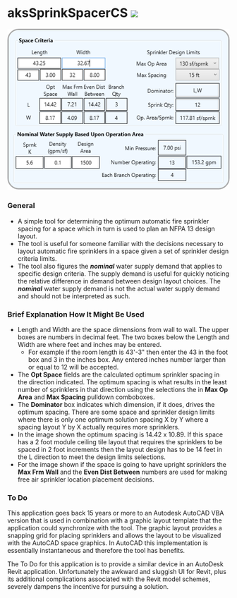 
# aksSprinkSpacerCS     ![](aksSprinkSpacerCS/Images/SprnkSpacer.ico)

![The Interface](aksSprinkSpacerCS/Images/SprinkSpacer_01.PNG)

### General

- A simple tool for determining the optimum automatic fire sprinkler spacing for a space which in turn is used to plan an NFPA 13 design layout.
- The tool is useful for someone familiar with the decisions necessary to layout automatic fire sprinklers in a space given a set of sprinkler design criteria limits.
- The tool also figures the ***nominal*** water supply demand that applies to specific design criteria. The supply demand is useful for quickly noticing the relative difference in demand between design layout choices. The ***nominal*** water supply demand is not the actual water supply demand and should not be interpreted as such.

### Brief Explanation How It Might Be Used

- Length and Width are the space dimensions from wall to wall. The upper boxes are numbers in decimal feet. The two boxes below the Length and Width are where feet and inches may be entered.
   - For example if the room length is 43'-3" then enter the 43 in the foot box and 3 in the inches box. Any entered inches number larger than or equal to 12 will be accepted.
- The **Opt Space** fields are the calculated optimum sprinkler spacing in the direction indicated. The optimum spacing is what results in the least number of sprinklers in that direction using the selections the in **Max Op Area** and **Max Spacing** pulldown comboboxes.
- The **Dominator** box indicates which dimension, if it does, drives the optimum spacing. There are some space and sprinkler design limits where there is only one optimum solution spacing X by Y where a spacing layout Y by X actually requires more sprinklers.
- In the image shown the optimum spacing is 14.42 x 10.89. If this space has a 2 foot module ceiling tile layout that requires the sprinklers to be spaced in 2 foot increments then the layout design has to be 14 feet in the L direction to meet the design limits selections.
- For the image shown if the space is going to have upright sprinklers the **Max Frm Wall** and the **Even Dist Between** numbers are used for making free air sprinkler location placement decisions.

### To Do

This application goes back 15 years or more to an Autodesk AutoCAD VBA version that is used in combination with a graphic layout template that the application could synchronize with the tool. The graphic layout provides a snapping grid for placing sprinklers and allows the layout to be visualized with the AutoCAD space graphics. In AutoCAD this implementation is essentially instantaneous and therefore the tool has benefits.

The To Do for this application is to provide a similar device in an AutoDesk Revit application. Unfortunately the awkward and sluggish UI for Revit, plus its additional complications associated with the Revit model schemes, severely dampens the incentive for pursuing a solution.    
